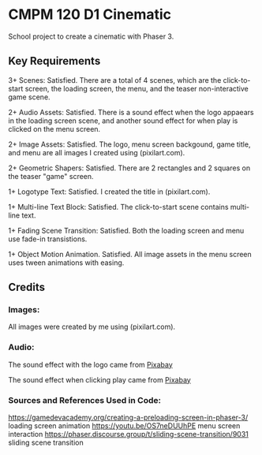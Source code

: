 # CMPM 120 D1 Cinematic

School project to create a cinematic with Phaser 3.

## Key Requirements

3+ Scenes: Satisfied. There are a total of 4 scenes, which are the click-to-start screen, the loading screen, the menu, and the teaser non-interactive game scene.

2+ Audio Assets: Satisfied. There is a sound effect when the logo appaears in the loading screen scene, and another sound effect for when play is clicked on the menu screen.

2+ Image Assets: Satisfied. The logo, menu screen backgound, game title, and menu are all images I created using (pixilart.com).

2+ Geometric Shapers: Satisfied. There are 2 rectangles and 2 squares on the teaser "game" screen.

1+ Logotype Text: Satisfied. I created the title in (pixilart.com).

1+ Multi-line Text Block: Satisfied. The click-to-start scene contains multi-line text.

1+ Fading Scene Transition: Satisfied. Both the loading screen and menu use fade-in transistions.

1+ Object Motion Animation. Satisfied. All image assets in the menu screen uses tween animations with easing.

## Credits

### Images: 

All images were created by me using (pixilart.com).

### Audio: 

The sound effect with the logo came from <a href="https://pixabay.com/sound-effects/?utm_source=link-attribution&amp;utm_medium=referral&amp;utm_campaign=music&amp;utm_content=99372">Pixabay</a>

The sound effect when clicking play came from <a href="https://pixabay.com/sound-effects/?utm_source=link-attribution&amp;utm_medium=referral&amp;utm_campaign=music&amp;utm_content=6104">Pixabay</a>

### Sources and References Used in Code:
https://gamedevacademy.org/creating-a-preloading-screen-in-phaser-3/ loading screen animation
https://youtu.be/OS7neDUUhPE menu screen interaction 
https://phaser.discourse.group/t/sliding-scene-transition/9031 sliding scene transition
